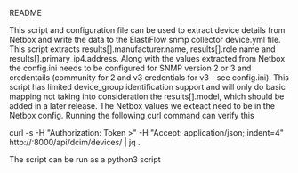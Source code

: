 README

This script and configuration file can be used to extract device details from Netbox and write the data to the ElastiFlow snmp collector device.yml file. This script extracts results[].manufacturer.name, results[].role.name and results[].primary_ip4.address. Along with the values extracted from Netbox the config.ini needs to be configured for SNMP version 2 or 3 and credentails (community for 2 and v3 credentials for v3 - see config.ini). This script has limited device_group identification support and will only do basic mapping not taking into consideration the results[].model, which should be added in a later release. The Netbox values we exteact need to be in the Netbox config. Running the following curl command can verify this

curl -s -H "Authorization: Token <token>>" -H "Accept: application/json; indent=4" http://<netbox-ip>:8000/api/dcim/devices/ | jq .

The script can be run as a python3 script
